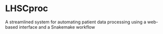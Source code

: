 # LHSCproc
A streamlined system for automating patient data processing using a web-based interface and a Snakemake workflow
